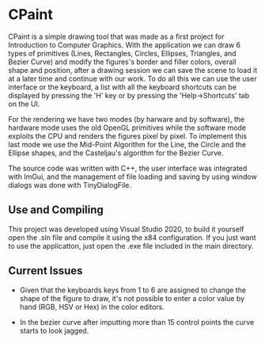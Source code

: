 # CPaint
CPaint is a simple drawing tool that was made as a first project for Introduction to Computer Graphics. With the application we can draw 6 types of primitives (Lines, Rectangles, Circles, Ellipses, Triangles, and Bezier Curve) and modify the figures's border and filler colors, overall shape and position, after a drawing session we can save the scene to load it at a later time and continue with our work. To do all this we can use the user interface or the keyboard, a list with all the keyboard shortcuts can be displayed by pressing the 'H' key or by pressing the 'Help->Shortcuts' tab on the UI.

For the rendering we have two modes (by harware and by software), the hardware mode uses the old OpenGL primitives while the software mode exploits the CPU and renders the figures pixel by pixel. To implement this last mode we use the Mid-Point Algorithm for the Line, the Circle and the Ellipse shapes, and the Casteljau's algorithm for the Bezier Curve.

The source code was written with C++, the user interface was integrated with ImGui, and the management of file loading and saving by using window dialogs was done with TinyDialogFile.

## Use and Compiling
This project was developed using Visual Studio 2020, to build it yourself open the .sln file and compile it using the x84 configuration. If you just want to use the applicatton, just open the .exe file included in the main directory.

## Current Issues

- Given that the keyboards keys from 1 to 6 are assigned to change the shape of the figure to draw, it's not possible to enter a color value by hand (RGB, HSV or Hex) in the color editors.

- In the bezier curve after imputting more than 15 control points the curve starts to look jagged.
